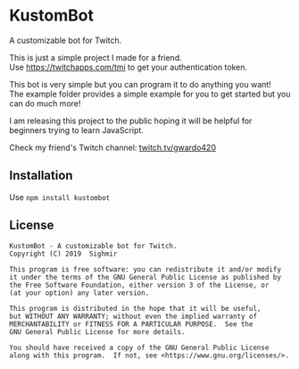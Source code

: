 # KustomBot
A customizable bot for Twitch.  

This is just a simple project I made for a friend.  
Use https://twitchapps.com/tmi to get your authentication token. 

This bot is very simple but you can program it to do anything you want!  
The example folder provides a simple example for you to get started but you can do much more!  

I am releasing this project to the public hoping it will be helpful for beginners trying to learn JavaScript.  

Check my friend's Twitch channel: [twitch.tv/gwardo420](https://www.twitch.tv/gwardo420)

## Installation

Use `npm install kustombot`

## License
```
KustomBot - A customizable bot for Twitch.
Copyright (C) 2019  Sighmir

This program is free software: you can redistribute it and/or modify
it under the terms of the GNU General Public License as published by
the Free Software Foundation, either version 3 of the License, or
(at your option) any later version.

This program is distributed in the hope that it will be useful,
but WITHOUT ANY WARRANTY; without even the implied warranty of
MERCHANTABILITY or FITNESS FOR A PARTICULAR PURPOSE.  See the
GNU General Public License for more details.

You should have received a copy of the GNU General Public License
along with this program.  If not, see <https://www.gnu.org/licenses/>.
```
